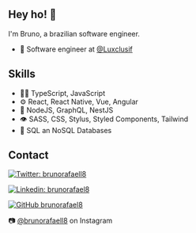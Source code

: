 ## Hey ho! 👋

I'm Bruno, a brazilian software engineer.

- 👜 Software engineer at [@Luxclusif](https://www.luxclusif.com/) 

## Skills
- 👨‍💻 TypeScript, JavaScript
- ⚙️ React, React Native, Vue, Angular
- :rocket: NodeJS, GraphQL, NestJS
- 👁️ SASS, CSS, Stylus, Styled Components, Tailwind
- 💽 SQL an NoSQL Databases

## Contact

[![Twitter: brunorafaell8](https://img.shields.io/twitter/follow/brunorafaell8?style=social)](https://twitter.com/brunorafaell8)

[![Linkedin: brunorafael8](https://img.shields.io/badge/-brunorafael8-blue?style=flat-square&logo=Linkedin&logoColor=white&link=https://www.linkedin.com/in/brunorafael8/)](https://www.linkedin.com/in/brunorafael8/)

[![GitHub brunorafael8](https://img.shields.io/github/followers/thaiane?label=follow&style=social)](https://github.com/brunorafael8)


:camera: [@brunorafaell8](https://instagram.com/brunorafaell8) on Instagram
